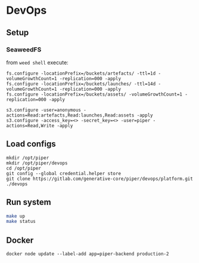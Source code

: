 # DevOps 

## Setup

### SeaweedFS

from `weed shell` execute:
```shell
fs.configure -locationPrefix=/buckets/artefacts/ -ttl=1d -volumeGrowthCount=1 -replication=000 -apply
fs.configure -locationPrefix=/buckets/launches/ -ttl=14d -volumeGrowthCount=1 -replication=000 -apply
fs.configure -locationPrefix=/buckets/assets/ -volumeGrowthCount=1 -replication=000 -apply

s3.configure -user=anonymous -actions=Read:artefacts,Read:launches,Read:assets -apply
s3.configure -access_key=<> -secret_key=<> -user=piper -actions=Read,Write -apply
```


## Load configs

```shell
mkdir /opt/piper
mkdir /opt/piper/devops
cd /opt/piper
git config --global credential.helper store
git clone https://gitlab.com/generative-core/piper/devops/platform.git ./devops
```

## Run system

```bash
make up
make status
```

## Docker

```shell
docker node update --label-add app=piper-backend production-2
```
